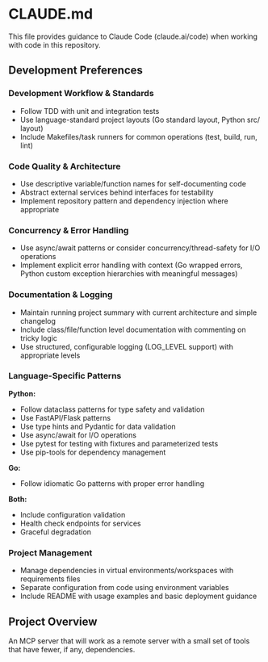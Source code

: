 # CLAUDE.md

This file provides guidance to Claude Code (claude.ai/code) when working with code in this repository.

## Development Preferences

### Development Workflow & Standards
- Follow TDD with unit and integration tests
- Use language-standard project layouts (Go standard layout, Python src/ layout)
- Include Makefiles/task runners for common operations (test, build, run, lint)

### Code Quality & Architecture
- Use descriptive variable/function names for self-documenting code
- Abstract external services behind interfaces for testability
- Implement repository pattern and dependency injection where appropriate

### Concurrency & Error Handling
- Use async/await patterns or consider concurrency/thread-safety for I/O operations
- Implement explicit error handling with context (Go wrapped errors, Python custom exception hierarchies with meaningful messages)

### Documentation & Logging
- Maintain running project summary with current architecture and simple changelog
- Include class/file/function level documentation with commenting on tricky logic
- Use structured, configurable logging (LOG_LEVEL support) with appropriate levels

### Language-Specific Patterns
**Python:**
- Follow dataclass patterns for type safety and validation
- Use FastAPI/Flask patterns
- Use type hints and Pydantic for data validation
- Use async/await for I/O operations
- Use pytest for testing with fixtures and parameterized tests
- Use pip-tools for dependency management

**Go:**
- Follow idiomatic Go patterns with proper error handling

**Both:**
- Include configuration validation
- Health check endpoints for services
- Graceful degradation

### Project Management
- Manage dependencies in virtual environments/workspaces with requirements files
- Separate configuration from code using environment variables
- Include README with usage examples and basic deployment guidance

## Project Overview
An MCP server that will work as a remote server with a small set of tools that have fewer, if any, dependencies.